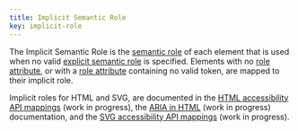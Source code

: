 ```yaml
---
title: Implicit Semantic Role
key: implicit-role
---
```


The Implicit Semantic Role is the [semantic role](#semantic-role) of each element that is used when no valid [explicit semantic role](#explicit-role) is specified. Elements with no [role attribute](https://www.w3.org/TR/html/dom.html#aria-role-attribute), or with a [role attribute](https://www.w3.org/TR/role-attribute/) containing no valid token, are mapped to their implicit role.

Implicit roles for HTML and SVG, are documented in the [HTML accessibility API mappings](https://www.w3.org/TR/html-aam/) (work in progress), the [ARIA in HTML](https://www.w3.org/TR/html-aria/) (work in progress) documentation, and the [SVG accessibility API mappings](https://www.w3.org/TR/svg-aam/) (work in progress).

